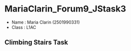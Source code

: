 # MariaClarin_Forum9_JStask3
* Name : Maria Clarin (2501990331)
* Class : L1AC
## Climbing Stairs Task 
